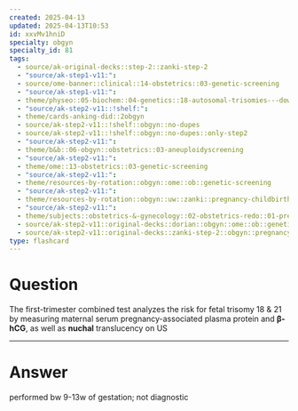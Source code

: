 ```yaml
---
created: 2025-04-13
updated: 2025-04-13T10:53
id: xxvMv1hniD
specialty: obgyn
specialty_id: 81
tags:
  - source/ak-original-decks::step-2::zanki-step-2
  - "source/ak-step1-v11:": 
  - source/ome-banner::clinical::14-obstetrics::03-genetic-screening
  - "source/ak-step1-v11:": 
  - theme/physeo::05-biochem::04-genetics::18-autosomal-trisomies---down-syndrome
  - "source/ak-step2-v11::!shelf:": 
  - theme/cards-anking-did::2obgyn
  - source/ak-step2-v11::!shelf::obgyn::no-dupes
  - source/ak-step2-v11::!shelf::obgyn::no-dupes::only-step2
  - "source/ak-step2-v11:": 
  - theme/b&b::06-obgyn::obstetrics::03-aneuploidyscreening
  - "source/ak-step2-v11:": 
  - theme/ome::13-obstetrics::03-genetic-screening
  - "source/ak-step2-v11:": 
  - theme/resources-by-rotation::obgyn::ome::ob::genetic-screening
  - "source/ak-step2-v11:": 
  - theme/resources-by-rotation::obgyn::uw::zanki::pregnancy-childbirth-puerperium
  - "source/ak-step2-v11:": 
  - theme/subjects::obstetrics-&-gynecology::02-obstetrics-redo::01-pregnancy::mother::prenatal-testing::first-trimester-combined-test
  - source/ak-step2-v11::original-decks::dorian::obgyn::ome::ob::genetic-screening
  - source/ak-step2-v11::original-decks::zanki-step-2::obgyn::pregnancy,-childbirth-&-puerperium"
type: flashcard
---
```


# Question
The first-trimester combined test analyzes the risk for fetal trisomy 18 & 21 by measuring maternal serum pregnancy-associated plasma protein and **β-hCG**, as well as **nuchal** translucency on US

---

# Answer
performed bw 9-13w of gestation; not diagnostic